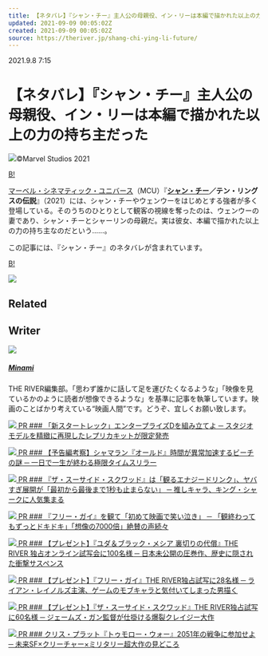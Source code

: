 ```yaml
---
title: 【ネタバレ】『シャン・チー』主人公の母親役、イン・リーは本編で描かれた以上の力の持ち主だった
updated: 2021-09-09 00:05:02Z
created: 2021-09-09 00:05:02Z
source: https://theriver.jp/shang-chi-ying-li-future/
---
```


2021.9.8 7:15

# 【ネタバレ】『シャン・チー』主人公の母親役、イン・リーは本編で描かれた以上の力の持ち主だった

![](https://theriver.jp/wp-content/uploads/2021/07/8c313239698e7dbf14181b38083d2023-1024x681.jpg)©Marvel Studios 2021

[B!](http://b.hatena.ne.jp/add?mode=confirm&url=https://theriver.jp/shang-chi-ying-li-future/&title=%E3%80%90%E3%83%8D%E3%82%BF%E3%83%90%E3%83%AC%E3%80%91%E3%80%8E%E3%82%B7%E3%83%A3%E3%83%B3%E3%83%BB%E3%83%81%E3%83%BC%E3%80%8F%E4%B8%BB%E4%BA%BA%E5%85%AC%E3%81%AE%E6%AF%8D%E8%A6%AA%E5%BD%B9%E3%80%81%E3%82%A4%E3%83%B3%E3%83%BB%E3%83%AA%E3%83%BC%E3%81%AF%E6%9C%AC%E7%B7%A8%E3%81%A7%E6%8F%8F%E3%81%8B%E3%82%8C%E3%81%9F%E4%BB%A5%E4%B8%8A%E3%81%AE%E5%8A%9B%E3%81%AE%E6%8C%81%E3%81%A1%E4%B8%BB%E3%81%A0%E3%81%A3%E3%81%9F)

[マーベル・シネマティック・ユニバース](https://theriver.jp/tag/%e3%83%9e%e3%83%bc%e3%83%99%e3%83%ab%e3%83%bb%e3%82%b7%e3%83%8d%e3%83%9e%e3%83%86%e3%82%a3%e3%83%83%e3%82%af%e3%83%bb%e3%83%a6%e3%83%8b%e3%83%90%e3%83%bc%e3%82%b9/)（MCU）『**[シャン・チー](https://theriver.jp/tag/shang-chi/)／テン・リングスの伝説**』（2021）には、シャン・チーやウェンウーをはじめとする強者が多く登場している。そのうちのひとりとして観客の視線を奪ったのは、ウェンウーの妻であり、シャン・チーとシャーリンの母親だ。実は彼女、本編で描かれた以上の力の持ち主なのだという……。

この記事には、『シャン・チー』のネタバレが含まれています。

[B!](http://b.hatena.ne.jp/add?mode=confirm&url=https://theriver.jp/shang-chi-ying-li-future/&title=%E3%80%90%E3%83%8D%E3%82%BF%E3%83%90%E3%83%AC%E3%80%91%E3%80%8E%E3%82%B7%E3%83%A3%E3%83%B3%E3%83%BB%E3%83%81%E3%83%BC%E3%80%8F%E4%B8%BB%E4%BA%BA%E5%85%AC%E3%81%AE%E6%AF%8D%E8%A6%AA%E5%BD%B9%E3%80%81%E3%82%A4%E3%83%B3%E3%83%BB%E3%83%AA%E3%83%BC%E3%81%AF%E6%9C%AC%E7%B7%A8%E3%81%A7%E6%8F%8F%E3%81%8B%E3%82%8C%E3%81%9F%E4%BB%A5%E4%B8%8A%E3%81%AE%E5%8A%9B%E3%81%AE%E6%8C%81%E3%81%A1%E4%B8%BB%E3%81%A0%E3%81%A3%E3%81%9F)

[![](https://theriver.jp/wp-content/uploads/2021/09/5f1ff303fb3335dd330365e0d2c4e345.png)](https://theriver.jp/enterprise-d-deagostini/?utm_source=theriver&utm_medium=click&utm_campaign=star-trek-banner)

## Related

## Writer

[![](https://theriver.jp/wp-content/uploads/2020/01/IMG_5863-96x96.jpg)](https://theriver.jp/author/minami/)

##### [Minami](https://theriver.jp/author/minami/)

THE RIVER編集部。「思わず誰かに話して足を運びたくなるような」「映像を見ているかのように読者が想像できるような」を基準に記事を執筆しています。映画のことばかり考えている“映画人間”です。どうぞ、宜しくお願い致します。

[![](https://theriver.jp/wp-content/uploads/2021/08/7cba66730cf51c5a7da7ab0ad6f0fcf2-560x295.png) PR  ### 「新スタートレック」エンタープライズDを組み立てよ ─ スタジオモデルを精緻に再現したレプリカキットが限定発売](https://theriver.jp/enterprise-d-deagostini/)

[![](https://theriver.jp/wp-content/uploads/2021/06/c81a8c0a081ecdf45a3ba617c6825608-560x295.jpg) PR  ### 【予告編考察】シャマラン『オールド』時間が異常加速するビーチの謎 ─ 一日で一生が終わる極限タイムスリラー](https://theriver.jp/old-prediction/)

[![](https://theriver.jp/wp-content/uploads/2021/07/078c63688a1b12b5f39d084c0ec4e89e-560x295.jpg) PR  ### 『ザ・スーサイド・スクワッド』は「観るエナジードリンク」、ヤバすぎ展開が「最初から最後まで1秒も止まらない」 ─ 推しキャラ、キング・シャークに人気集まる](https://theriver.jp/tss-screening-review/)

[![](https://theriver.jp/wp-content/uploads/2021/06/db8b07bcc2ec2a38d1dab10ac150c0bf-560x295.jpg) PR  ### 『フリー・ガイ』を観て「初めて映画で笑い泣き」 ─ 「観終わってもずっとドキドキ」「想像の7000倍」絶賛の声続々](https://theriver.jp/free-guy-screening-review/)

[![](https://theriver.jp/wp-content/uploads/2021/08/1000804486_Main-560x295.png) PR  ### 【プレゼント】『ユダ＆ブラック・メシア 裏切りの代償』THE RIVER 独占オンライン試写会に100名様 ─ 日本未公開の圧巻作、歴史に隠された衝撃サスペンス](https://theriver.jp/jatbm-present/)

[![](https://theriver.jp/wp-content/uploads/2021/06/db8b07bcc2ec2a38d1dab10ac150c0bf-560x295.jpg) PR  ### 【プレゼント】『フリー・ガイ』THE RIVER独占試写に28名様 ─ ライアン・レイノルズ主演、ゲームのモブキャラと気付いてしまった男描く](https://theriver.jp/free-guy-exclusive/)

[![](https://theriver.jp/wp-content/uploads/2021/07/SS2-11665r-560x295.png) PR  ### 【プレゼント】『ザ・スーサイド・スクワッド』THE RIVER独占試写に60名様 ─ ジェームズ・ガン監督が仕掛ける爆裂クレイジー大作](https://theriver.jp/tss-exclusive/)

[![](https://theriver.jp/wp-content/uploads/2021/06/TWAR_2021_SPStatic_WhiteSpike_Pre_SocialPortrait_4x5_ja-JP_CIAAA-560x295.jpg) PR  ### クリス・プラット『トゥモロー・ウォー』2051年の戦争に参加せよ ─ 未来SF×クリーチャー×ミリタリー超大作の見どころ](https://theriver.jp/the-tomorrow-war/)
